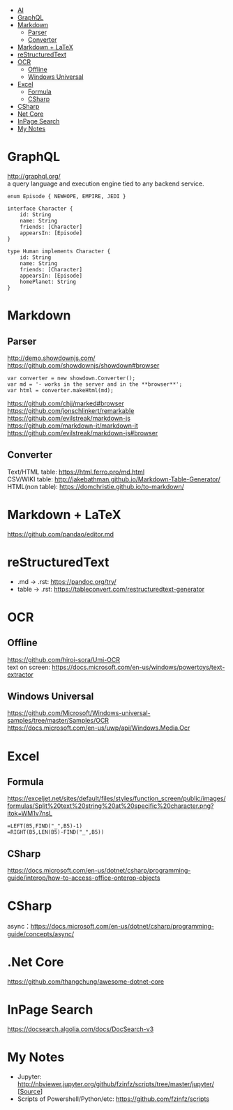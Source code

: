
<!-- TOC -->

- [AI](#ai)
- [GraphQL](#graphql)
- [Markdown](#markdown)
    - [Parser](#parser)
    - [Converter](#converter)
- [Markdown + LaTeX](#markdown--latex)
- [reStructuredText](#restructuredtext)
- [OCR](#ocr)
    - [Offline](#offline)
    - [Windows Universal](#windows-universal)
- [Excel](#excel)
    - [Formula](#formula)
    - [CSharp](#csharp)
- [CSharp](#csharp)
- [Net Core](#net-core)
- [InPage Search](#inpage-search)
- [My Notes](#my-notes)

<!-- /TOC -->

# GraphQL
http://graphql.org/  
a query language and execution engine tied to any backend service. 

    enum Episode { NEWHOPE, EMPIRE, JEDI }

    interface Character {
        id: String
        name: String
        friends: [Character]
        appearsIn: [Episode]
    }

    type Human implements Character {
        id: String
        name: String
        friends: [Character]
        appearsIn: [Episode]
        homePlanet: String
    }

# Markdown
## Parser
http://demo.showdownjs.com/  
https://github.com/showdownjs/showdown#browser

    var converter = new showdown.Converter();
    var md = '- works in the server and in the **browser**';
    var html = converter.makeHtml(md);

https://github.com/chjj/marked#browser  
https://github.com/jonschlinkert/remarkable  
https://github.com/evilstreak/markdown-js  
https://github.com/markdown-it/markdown-it  
https://github.com/evilstreak/markdown-js#browser

## Converter
Text/HTML table: https://html.ferro.pro/md.html  
CSV/WIKI table: http://jakebathman.github.io/Markdown-Table-Generator/  
HTML(non table): https://domchristie.github.io/to-markdown/  

# Markdown + LaTeX
https://github.com/pandao/editor.md

# reStructuredText
- .md -> .rst: https://pandoc.org/try/
- table -> .rst: https://tableconvert.com/restructuredtext-generator

# OCR
## Offline
https://github.com/hiroi-sora/Umi-OCR  
text on screen: https://docs.microsoft.com/en-us/windows/powertoys/text-extractor

## Windows Universal
https://github.com/Microsoft/Windows-universal-samples/tree/master/Samples/OCR  
https://docs.microsoft.com/en-us/uwp/api/Windows.Media.Ocr

# Excel
## Formula
https://exceljet.net/sites/default/files/styles/function_screen/public/images/formulas/Split%20text%20string%20at%20specific%20character.png?itok=WM1v7nsL

    =LEFT(B5,FIND("_",B5)-1)
    =RIGHT(B5,LEN(B5)-FIND("_",B5))

## CSharp
https://docs.microsoft.com/en-us/dotnet/csharp/programming-guide/interop/how-to-access-office-onterop-objects

# CSharp
async：https://docs.microsoft.com/en-us/dotnet/csharp/programming-guide/concepts/async/

# .Net Core
https://github.com/thangchung/awesome-dotnet-core

# InPage Search
https://docsearch.algolia.com/docs/DocSearch-v3

# My Notes
- Jupyter: http://nbviewer.jupyter.org/github/fzinfz/scripts/tree/master/jupyter/ 
[[Source](https://github.com/fzinfz/scripts/tree/master/jupyter)]
- Scripts of Powershell/Python/etc: https://github.com/fzinfz/scripts